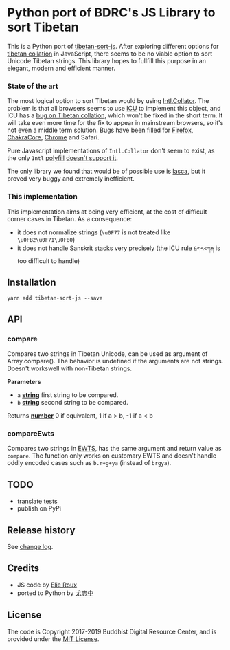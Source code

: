 # Python port of BDRC's JS Library to sort Tibetan

This is a Python port of [tibetan-sort-js](https://github.com/buda-base/tibetan-sort-js). After exploring different options for [tibetan collation](https://github.com/eroux/tibetan-collation) in JavaScript, there seems to be no viable option to sort Unicode Tibetan strings. This library hopes to fullfill this purpose in an elegant, modern and efficient manner.

### State of the art

The most logical option to sort Tibetan would by using [Intl.Collator](https://developer.mozilla.org/en-US/docs/Web/JavaScript/Reference/Global_Objects/Collator). The problem is that all browsers seems to use [ICU](http://site.icu-project.org/) to implement this object, and ICU has a [bug on Tibetan collation](https://unicode-org.atlassian.net/browse/ICU-13224), which won't be fixed in the short term. It will take even more time for the fix to appear in mainstream browsers, so it's not even a middle term solution. Bugs have been filled for [Firefox](https://bugzilla.mozilla.org/show_bug.cgi?id=1370185), [ChakraCore](https://github.com/Microsoft/ChakraCore/issues/3175), [Chrome](https://bugs.chromium.org/p/chromium/issues/detail?id=729508) and Safari.

Pure Javascript implementations of `Intl.Collator` don't seem to exist, as the only `Intl` [polyfill](https://github.com/andyearnshaw/Intl.js/) [doesn't support it](https://github.com/andyearnshaw/Intl.js/#what-about-intlcollator).

The only library we found that would be of possible use is [lasca](https://github.com/atomgomba/lasca), but it proved very buggy and extremely inefficient.

### This implementation

This implementation aims at being very efficient, at the cost of difficult corner cases in Tibetan. As a consequence:
- it does not normalize strings (`\u0F77` is not treated like `\u0FB2\u0F71\u0F80`)
- it does not handle Sanskrit stacks very precisely (the ICU rule `&ཀར<ཀརྐ` is too difficult to handle)

## Installation

    yarn add tibetan-sort-js --save

## API

<!-- Generated by documentation.js. Update this documentation by updating the source code. -->

### compare

Compares two strings in Tibetan Unicode, can be used as argument of Array.compare(). 
The behavior is undefined if the arguments are not strings. Doesn't workswell 
with non-Tibetan strings.

**Parameters**

-   `a` **[string](https://developer.mozilla.org/en-US/docs/Web/JavaScript/Reference/Global_Objects/String)** first string to be compared.
-   `b` **[string](https://developer.mozilla.org/en-US/docs/Web/JavaScript/Reference/Global_Objects/String)** second string to be compared.

Returns **[number](https://developer.mozilla.org/en-US/docs/Web/JavaScript/Reference/Global_Objects/Number)** 0 if equivalent, 1 if a > b, -1 if a &lt; b

### compareEwts

Compares two strings in [EWTS](http://www.thlib.org/reference/transliteration/#!essay=/thl/ewts/), has the same argument and return value as `compare`. The function only works on customary EWTS and doesn't handle oddly encoded cases such as `b.r+g+ya` (instead of `brgya`).

## TODO

- translate tests
- publish on PyPi

## Release history

See [change log](CHANGELOG.md).

## Credits

- JS code by [Elie Roux](https://github.com/eroux)
- ported to Python by [尤志中]()

## License

The code is Copyright 2017-2019 Buddhist Digital Resource Center, and is provided under the [MIT License](LICENSE).
